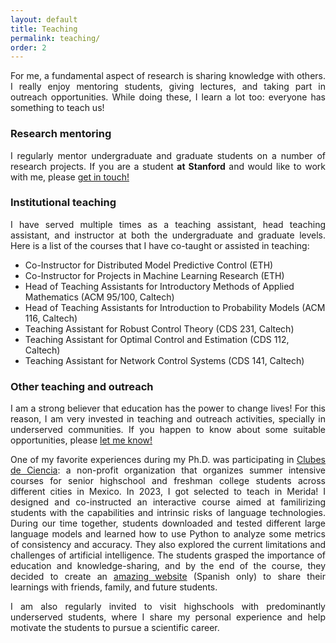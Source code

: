 ```yaml
---
layout: default
title: Teaching
permalink: teaching/
order: 2
---
```


<p style="text-align: justify;"> For me, a fundamental aspect of research is sharing knowledge with others. I really enjoy mentoring students, giving lectures, and taking part in outreach opportunities. While doing these, I learn a lot too: everyone has something to teach us! </p>

<h3> Research mentoring </h3>

<p style="text-align: justify;"> I regularly mentor undergraduate and graduate students on a number of research projects. If you are a student <b>at Stanford</b> and would like to work with me, please <a href= "mailto:camoalonso@ethz.ch"> get in touch!</a> </p>

<h3> Institutional teaching </h3>

<p style="text-align: justify;"> I have served multiple times as a teaching assistant, head teaching assistant, and instructor at both the undergraduate and graduate levels. Here is a list of the courses that I have co-taught or assisted in teaching: </p>

- Co-Instructor for Distributed Model Predictive Control (ETH)
- Co-Instructor for Projects in Machine Learning Research (ETH)
- Head of Teaching Assistants for Introductory Methods of Applied Mathematics (ACM 95/100, Caltech) 
- Head of Teaching Assistants for Introduction to Probability Models (ACM 116, Caltech)
- Teaching Assistant for Robust Control Theory (CDS 231, Caltech)
- Teaching Assistant for Optimal Control and Estimation (CDS 112, Caltech)
- Teaching Assistant for Network Control Systems (CDS 141, Caltech)

<h3> Other teaching and outreach </h3>

<p style="text-align: justify;"> I am a strong believer that education has the power to change lives! For this reason, I am very invested in teaching and outreach activities, specially in underserved communities. If you happen to know about some suitable opportunities, please <a href= "mailto:camoalonso@ethz.ch"> let me know!</a> </p>

<p style="text-align: justify;"> One of my favorite experiences during my Ph.D. was participating in <a href= "https://clubesdeciencia.mx"> Clubes de Ciencia</a>: a non-profit organization that organizes summer intensive courses for senior highschool and freshman college students across different cities in Mexico. In 2023, I got selected to teach in Merida! I designed and co-instructed an interactive  course aimed at familirizing students with the capabilities and intrinsic risks of language technologies. During our time together, students downloaded and tested different large language models and learned how to use Python to analyze some metrics of consistency and accuracy. They also explored the current limitations and challenges of artificial intelligence. The students grasped the importance of education and knowledge-sharing, and by the end of the course, they decided to create an <a href="https://sites.google.com/view/hablando-con-la-maquina-cdcmx/miembros-del-club?authuser=1"> amazing website</a> (Spanish only) to share their learnings with friends, family, and future students. </p>

<p style="text-align: justify;"> I am also regularly invited to visit highschools with predominantly underserved students, where I share my personal experience and help motivate the students to pursue a scientific career. </p>
